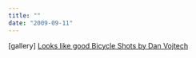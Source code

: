 ```yaml
---
title: ""
date: "2009-09-11"
---
```


\[gallery\] [Looks like good Bicycle Shots by Dan Vojtech](http://lookslikegooddesign.com/sport-photo-dan-vojtech/)
